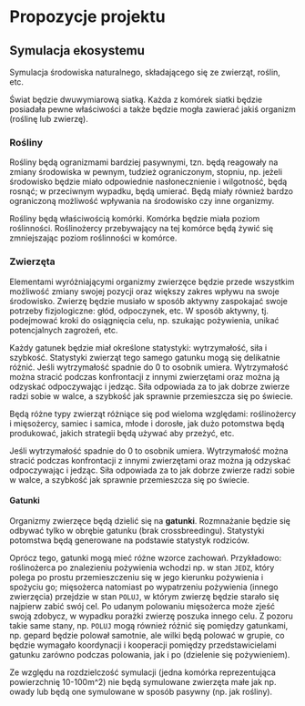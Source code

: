 # Propozycje projektu

## Symulacja ekosystemu

Symulacja środowiska naturalnego, składającego się ze zwierząt, roślin, etc.

Świat będzie dwuwymiarową siatką. Każda z komórek siatki będzie posiadała pewne właściwości a także będzie mogła
zawierać jakiś organizm (roślinę lub zwierzę).

### Rośliny

Rośliny będą ogranizmami bardziej pasywnymi, tzn. będą reagowały na zmiany środowiska w pewnym, tudzież ograniczonym,
stopniu, np. jeżeli środowisko będzie miało odpowiednie nasłonecznienie i wilgotność, będą rosnąć; w przeciwnym wypadku,
będą umierać. Będą miały również bardzo ograniczoną możliwość wpływania na środowisko czy inne organizmy.

Rośliny będą właściwością komórki. Komórka będzie miała poziom roślinności. Roślinożercy przebywający na tej komórce 
będą żywić się zmniejszając poziom roślinności w komórce.

### Zwierzęta

Elementami wyróżniającymi organizmy zwierzęce będzie przede wszystkim możliwość zmiany swojej pozycji oraz większy
zakres wpływu na swoje środowisko. Zwierzę będzie musiało w sposób aktywny zaspokajać swoje potrzeby fizjologiczne:
głód, odpoczynek, etc. W sposób aktywny, tj. podejmować kroki do osiągnięcia celu, np. szukając pożywienia, unikać
potencjalnych zagrożeń, etc.

Każdy gatunek będzie miał określone statystyki: wytrzymałość, siła i szybkość. Statystyki zwierząt tego samego gatunku
mogą się delikatnie różnić. Jeśli wytrzymałość spadnie do 0 to osobnik umiera. Wytrzymałość można stracić podczas
konfrontacji z innymi zwierzętami oraz można ją odzyskać odpoczywając i jedząc. Siła odpowiada za to jak dobrze zwierze
radzi sobie w walce, a szybkość jak sprawnie przemieszcza się po świecie.

Będą różne typy zwierząt różniące się pod wieloma względami: roślinożercy i mięsożercy, samiec i samica, młode i
dorosłe, jak dużo potomstwa będą produkować, jakich strategii będą używać aby przeżyć, etc.

Jeśli wytrzymałość spadnie do 0 to osobnik umiera. Wytrzymałość można stracić podczas konfrontacji z innymi zwierzętami
oraz można ją odzyskać odpoczywając i jedząc. Siła odpowiada za to jak dobrze zwierze radzi sobie w walce, a szybkość
jak sprawnie przemieszcza się po świecie.

#### Gatunki

Organizmy zwierzęce będą dzielić się na **gatunki**. Rozmnażanie będzie się odbywać tylko w obrębie gatunku (brak
crossbreedingu). Statystyki potomstwa będą generowane na podstawie statystyk rodziców.

Oprócz tego, gatunki mogą mieć różne wzorce zachowań. Przykładowo: roślinożerca po znalezieniu pożywienia wchodzi np. w
stan `JEDZ`, który polega po prostu przemieszczeniu się w jego kierunku pożywienia i spożyciu go; mięsożerca natomiast
po wypatrzeniu pożywienia (innego zwierzęcia) przejdzie w stan `POLUJ`, w którym zwierzę będzie starało się najpierw
zabić swój cel. Po udanym polowaniu mięsożerca może zjeść swoją zdobycz, w wypadku porażki zwierzę poszuka innego celu.
Z pozoru takie same stany, np. `POLUJ` mogą również różnić się pomiędzy gatunkami, np. gepard będzie polował samotnie,
ale wilki będą polować w grupie, co będzie wymagało koordynacji i kooperacji pomiędzy przedstawicielami gatunku zarówno
podczas polowania, jak i po (dzielenie się pożywieniem).

Ze względu na rozdzielczość symulacji (jedna komórka reprezentująca powierzchnię 10-100m^2) nie będą symulowane
zwierzęta małe jak np. owady lub będą one symulowane w sposób pasywny (np. jak rośliny).
